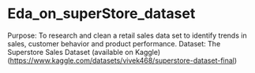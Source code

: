 # Eda_on_superStore_dataset
Purpose: To research and clean a retail sales data set to identify trends in sales, customer behavior and product performance.  Dataset: The Superstore Sales Dataset (available on Kaggle) (https://www.kaggle.com/datasets/vivek468/superstore-dataset-final)
